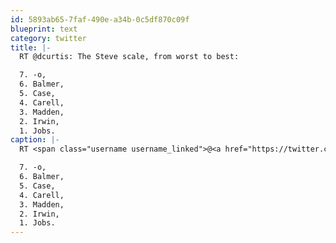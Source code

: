 ```yaml
---
id: 5893ab65-7faf-490e-a34b-0c5df870c09f
blueprint: text
category: twitter
title: |-
  RT @dcurtis: The Steve scale, from worst to best:

  7. -o, 
  6. Balmer, 
  5. Case, 
  4. Carell, 
  3. Madden, 
  2. Irwin, 
  1. Jobs.
caption: |-
  RT <span class="username username_linked">@<a href="https://twitter.com/dcurtis" title="dustin curtis">dcurtis</a></span>: The Steve scale, from worst to best:

  7. -o, 
  6. Balmer, 
  5. Case, 
  4. Carell, 
  3. Madden, 
  2. Irwin, 
  1. Jobs.
---
```

